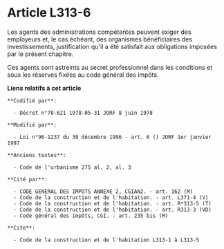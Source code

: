 # Article L313-6

Les agents des administrations compétentes peuvent exiger des employeurs et, le cas échéant, des organismes bénéficiaires des
investissements, justification qu'il a été satisfait aux obligations imposées par le présent chapitre.

Ces agents sont astreints au secret professionnel dans les conditions et sous les réserves fixées au code général des impôts.

**Liens relatifs à cet article**

	**Codifié par**:

	  - Décret n°78-621 1978-05-31 JORF 8 juin 1978

	**Modifié par**:

	  - Loi n°96-1237 du 30 décembre 1996 - art. 6 () JORF 1er janvier 1997

	**Anciens textes**:

	  - Code de l'urbanisme 275 al. 2, al. 3

	**Cité par**:

	  - CODE GENERAL DES IMPOTS ANNEXE 2, CGIAN2. - art. 162 (M)
	  - Code de la construction et de l'habitation. - art. L371-4 (V)
	  - Code de la construction et de l'habitation. - art. R*313-5 (T)
	  - Code de la construction et de l'habitation. - art. R313-3 (VD)
	  - Code général des impôts, CGI. - art. 235 bis (M)

	**Cite**:

	  - Code de la construction et de l'habitation L313-1 à L313-5
